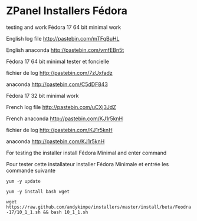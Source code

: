 ZPanel Installers Fédora
=================

testing and work
 Fédora 17 64 bit minimal work
 
 English log file http://pastebin.com/mTFqBuHL
 
 English anaconda http://pastebin.com/vmfEBn5t
 
 Fédora 17 64 bit minimal tester et foncielle
 
 fichier de log http://pastebin.com/7zUxfadz
 
 anaconda http://pastebin.com/C5dDF843
 
 Fédora 17 32 bit minimal work 
 
 French log file http://pastebin.com/uCXj3JdZ
 
 French anaconda http://pastebin.com/KJ1r5knH
 
 fichier de log http://pastebin.com/KJ1r5knH
 
 anaconda http://pastebin.com/KJ1r5knH
 
For testing the installer install Fédora Minimal and enter command

Pour tester cette installateur installer Fédora Minimale et entrée les commande suivante

```yum -y update```

```yum -y install bash wget```

```wget https://raw.github.com/andykimpe/installers/master/install/beta/Feodra-17/10_1_1.sh && bash 10_1_1.sh```

